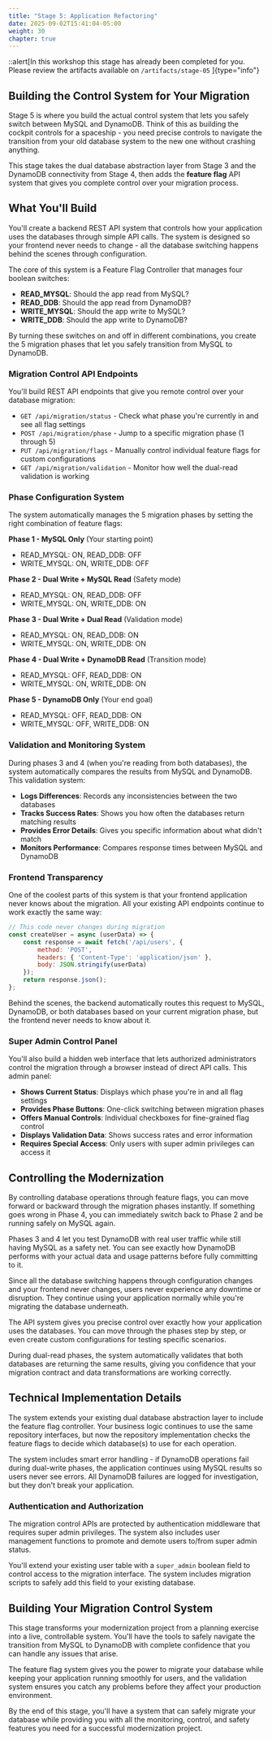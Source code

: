```yaml
---
title: "Stage 5: Application Refactoring"
date: 2025-09-02T15:41:04-05:00
weight: 30
chapter: true
---
```

::alert[In this workshop this stage has already been completed for you. Please review the artifacts available on `/artifacts/stage-05` ]{type="info"}

## Building the Control System for Your Migration

Stage 5 is where you build the actual control system that lets you safely switch between MySQL and DynamoDB. Think of this as building the cockpit controls for a spaceship - you need precise controls to navigate the transition from your old database system to the new one without crashing anything.

This stage takes the dual database abstraction layer from Stage 3 and the DynamoDB connectivity from Stage 4, then adds the **feature flag** API system that gives you complete control over your migration process.

## What You'll Build

You'll create a backend REST API system that controls how your application uses the databases through simple API calls. The system is designed so your frontend never needs to change - all the database switching happens behind the scenes through configuration.

The core of this system is a Feature Flag Controller that manages four boolean switches:

- **READ_MYSQL**: Should the app read from MySQL?
- **READ_DDB**: Should the app read from DynamoDB?
- **WRITE_MYSQL**: Should the app write to MySQL?
- **WRITE_DDB**: Should the app write to DynamoDB?

By turning these switches on and off in different combinations, you create the 5 migration phases that let you safely transition from MySQL to DynamoDB.

### Migration Control API Endpoints

You'll build REST API endpoints that give you remote control over your database migration:

- `GET /api/migration/status` - Check what phase you're currently in and see all flag settings
- `POST /api/migration/phase` - Jump to a specific migration phase (1 through 5)
- `PUT /api/migration/flags` - Manually control individual feature flags for custom configurations
- `GET /api/migration/validation` - Monitor how well the dual-read validation is working

### Phase Configuration System

The system automatically manages the 5 migration phases by setting the right combination of feature flags:

**Phase 1 - MySQL Only** (Your starting point)
- READ_MYSQL: ON, READ_DDB: OFF
- WRITE_MYSQL: ON, WRITE_DDB: OFF

**Phase 2 - Dual Write + MySQL Read** (Safety mode)
- READ_MYSQL: ON, READ_DDB: OFF
- WRITE_MYSQL: ON, WRITE_DDB: ON

**Phase 3 - Dual Write + Dual Read** (Validation mode)
- READ_MYSQL: ON, READ_DDB: ON
- WRITE_MYSQL: ON, WRITE_DDB: ON

**Phase 4 - Dual Write + DynamoDB Read** (Transition mode)
- READ_MYSQL: OFF, READ_DDB: ON
- WRITE_MYSQL: ON, WRITE_DDB: ON

**Phase 5 - DynamoDB Only** (Your end goal)
- READ_MYSQL: OFF, READ_DDB: ON
- WRITE_MYSQL: OFF, WRITE_DDB: ON

### Validation and Monitoring System

During phases 3 and 4 (when you're reading from both databases), the system automatically compares the results from MySQL and DynamoDB. This validation system:

- **Logs Differences**: Records any inconsistencies between the two databases
- **Tracks Success Rates**: Shows you how often the databases return matching results
- **Provides Error Details**: Gives you specific information about what didn't match
- **Monitors Performance**: Compares response times between MySQL and DynamoDB

### Frontend Transparency

One of the coolest parts of this system is that your frontend application never knows about the migration. All your existing API endpoints continue to work exactly the same way:

```javascript
// This code never changes during migration
const createUser = async (userData) => {
    const response = await fetch('/api/users', {
        method: 'POST',
        headers: { 'Content-Type': 'application/json' },
        body: JSON.stringify(userData)
    });
    return response.json();
};
```

Behind the scenes, the backend automatically routes this request to MySQL, DynamoDB, or both databases based on your current migration phase, but the frontend never needs to know about it.

### Super Admin Control Panel

You'll also build a hidden web interface that lets authorized administrators control the migration through a browser instead of direct API calls. This admin panel:

- **Shows Current Status**: Displays which phase you're in and all flag settings
- **Provides Phase Buttons**: One-click switching between migration phases
- **Offers Manual Controls**: Individual checkboxes for fine-grained flag control
- **Displays Validation Data**: Shows success rates and error information
- **Requires Special Access**: Only users with super admin privileges can access it

## Controlling the Modernization

By controlling database operations through feature flags, you can move forward or backward through the migration phases instantly. If something goes wrong in Phase 4, you can immediately switch back to Phase 2 and be running safely on MySQL again.

Phases 3 and 4 let you test DynamoDB with real user traffic while still having MySQL as a safety net. You can see exactly how DynamoDB performs with your actual data and usage patterns before fully committing to it.

Since all the database switching happens through configuration changes and your frontend never changes, users never experience any downtime or disruption. They continue using your application normally while you're migrating the database underneath.

The API system gives you precise control over exactly how your application uses the databases. You can move through the phases step by step, or even create custom configurations for testing specific scenarios.

During dual-read phases, the system automatically validates that both databases are returning the same results, giving you confidence that your migration contract and data transformations are working correctly.

## Technical Implementation Details

The system extends your existing dual database abstraction layer to include the feature flag controller. Your business logic continues to use the same repository interfaces, but now the repository implementation checks the feature flags to decide which database(s) to use for each operation.

The system includes smart error handling - if DynamoDB operations fail during dual-write phases, the application continues using MySQL results so users never see errors. All DynamoDB failures are logged for investigation, but they don't break your application.

### Authentication and Authorization

The migration control APIs are protected by authentication middleware that requires super admin privileges. The system also includes user management functions to promote and demote users to/from super admin status.

You'll extend your existing user table with a `super_admin` boolean field to control access to the migration interface. The system includes migration scripts to safely add this field to your existing database.

## Building Your Migration Control System

This stage transforms your modernization project from a planning exercise into a live, controllable system. You'll have the tools to safely navigate the transition from MySQL to DynamoDB with complete confidence that you can handle any issues that arise.

The feature flag system gives you the power to migrate your database while keeping your application running smoothly for users, and the validation system ensures you catch any problems before they affect your production environment.

By the end of this stage, you'll have a system that can safely migrate your database while providing you with all the monitoring, control, and safety features you need for a successful modernization project.
